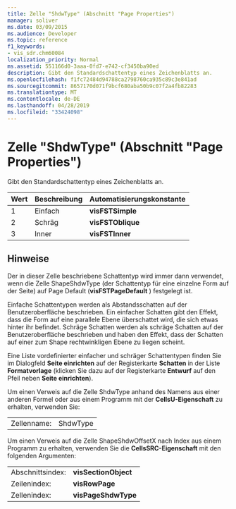 ```yaml
---
title: Zelle "ShdwType" (Abschnitt "Page Properties")
manager: soliver
ms.date: 03/09/2015
ms.audience: Developer
ms.topic: reference
f1_keywords:
- vis_sdr.chm60084
localization_priority: Normal
ms.assetid: 551166d0-3aaa-0fd7-e742-cf3450ba90ed
description: Gibt den Standardschattentyp eines Zeichenblatts an.
ms.openlocfilehash: f1fc72484d94788ca2798760ca935c89c3e841ad
ms.sourcegitcommit: 8657170d071f9bcf680aba50b9c07f2a4fb82283
ms.translationtype: MT
ms.contentlocale: de-DE
ms.lasthandoff: 04/28/2019
ms.locfileid: "33424098"
---
```

# <a name="shdwtype-cell-page-properties-section"></a>Zelle "ShdwType" (Abschnitt "Page Properties")

Gibt den Standardschattentyp eines Zeichenblatts an.
  
|**Wert**|**Beschreibung**|**Automatisierungskonstante**|
|:-----|:-----|:-----|
| 1  <br/> | Einfach  <br/> |**visFSTSimple** <br/> |
| 2  <br/> | Schräg  <br/> |**visFSTOblique** <br/> |
|3  <br/> |Inner  <br/> |**visFSTInner** <br/> |
   
## <a name="remarks"></a>Hinweise

 Der in dieser Zelle beschriebene Schattentyp wird immer dann verwendet, wenn die Zelle ShapeShdwType (der Schattentyp für eine einzelne Form auf der Seite) auf Page Default (**visFSTPageDefault** ) festgelegt ist. 
  
Einfache Schattentypen werden als Abstandsschatten auf der Benutzeroberfläche beschrieben. Ein einfacher Schatten gibt den Effekt, dass die Form auf eine parallele Ebene überschattet wird, die sich etwas hinter ihr befindet. Schräge Schatten werden als schräge Schatten auf der Benutzeroberfläche beschrieben und haben den Effekt, dass der Schatten auf einer zum Shape rechtwinkligen Ebene zu liegen scheint. 
  
Eine Liste vordefinierter einfacher und schräger Schattentypen finden Sie im Dialogfeld **Seite einrichten** auf der Registerkarte **Schatten** in der Liste **Formatvorlage** (klicken Sie dazu auf der Registerkarte **Entwurf** auf den Pfeil neben **Seite einrichten**). 
  
Um einen Verweis auf die Zelle ShdwType anhand des Namens aus einer anderen Formel oder aus einem Programm mit der **CellsU-Eigenschaft** zu erhalten, verwenden Sie: 
  
|||
|:-----|:-----|
| Zellenname:  <br/> | ShdwType  <br/> |
   
Um einen Verweis auf die Zelle ShapeShdwOffsetX nach Index aus einem Programm zu erhalten, verwenden Sie die **CellsSRC-Eigenschaft** mit den folgenden Argumenten: 
  
|||
|:-----|:-----|
| Abschnittsindex:  <br/> |**visSectionObject** <br/> |
| Zeilenindex:  <br/> |**visRowPage** <br/> |
| Zellenindex:  <br/> |**visPageShdwType** <br/> |
   

